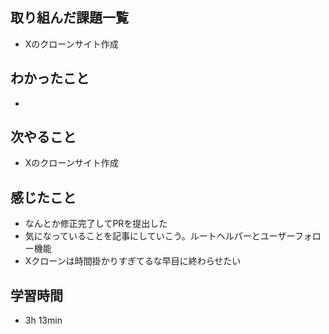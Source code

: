## 取り組んだ課題一覧
- Xのクローンサイト作成
## わかったこと
- 
## 次やること
- Xのクローンサイト作成
## 感じたこと
- なんとか修正完了してPRを提出した
- 気になっていることを記事にしていこう。ルートヘルパーとユーザーフォロー機能
- Xクローンは時間掛かりすぎてるな早目に終わらせたい
## 学習時間
- 3h 13min